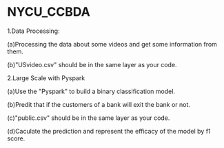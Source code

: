 # NYCU_CCBDA

1.Data Processing:

(a)Processing the data about some videos and get some information from them.

(b)"USvideo.csv" should be in the same layer as your code.


2.Large Scale with Pyspark

(a)Use the "Pyspark" to build a binary classification model.

(b)Predit that if the customers of a bank will exit the bank or not.

(c)"public.csv" should be in the same layer as your code.

(d)Caculate the prediction and represent the efficacy of the model by f1 score.
